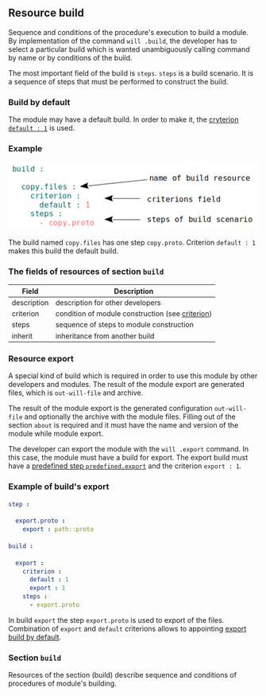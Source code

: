 ## Resource build

Sequence and conditions of the procedure's execution to build a module. By implementation of the command <code>will .build</code>, the developer has to select a particular build which is wanted unambiguously calling command by name or by conditions of the build.

The most important field of the build is `steps`. `steps` is a build scenario. It is a sequence of steps that must be performed to construct the build.

### Build by default

The module may have a default build. In order to make it, the [cryterion `default : 1`](Criterions.md#Використання) is used.

### Example

![section.build.png](./Images/section.build.png)

The build named `copy.files` has one step `copy.proto`. Criterion `default : 1` makes this build the default build.

### The fields of resources of section `build`  

| Field        | Description                                                       |
|---------------|------------------------------------------------------------------|
| description   | description for other developers                                 |
| criterion     | condition of module construction (see [criterion](Criterions.md)) |
| steps         | sequence of steps to module construction                         |
| inherit       | inheritance from another build                                   |

### Resource export

A special kind of build which is required in order to use this module by other developers and modules. The result of the module export are generated files, which is <code>out-will-file</code> and archive.

The result of the module export is the generated configuration `out-will-file`  and optionally the archive with the module files. Filling out of the section `about` is required and it must have the name and version of the module while module export.

The developer can export the module with the `will .export` command. In this case, the module must have a build for export. The export build must have a [predefined step `predefined.export`](ResourceStep.md#Predefined-step-predefinedexport) and the criterion `export : 1`.

### Example of build's export

```yaml
step :

  export.proto :
    export : path::proto

build :

  export :
    criterion :
      default : 1
      export : 1
    steps :
      - export.proto
```

In build `export` the step `export.proto` is used to export of the files. Combination of `export` and `default` criterions allows to appointing [export build by default](Criterions.md#Використання).

### Section <code>build</code>

Resources of the section (build) describe sequence and conditions of procedures of module's building.
